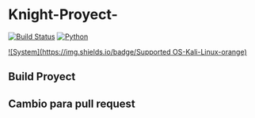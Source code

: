 # Knight-Proyect-
[![Build Status](https://travis-ci.com/MoisesTapia/Knight-Proyect-.svg?branch=master)](https://travis-ci.com/MoisesTapia/Knight-Proyect-)
[![Python](https://img.shields.io/badge/Python-3.x-blue)](https://www.python.org/download/releases/3.0/)

[![System](https://img.shields.io/badge/Supported OS-Kali-Linux-orange)]()
## Build Proyect
## Cambio para pull request
